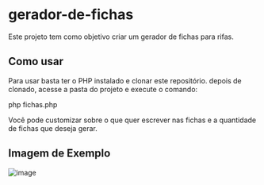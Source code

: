 ﻿# gerador-de-fichas

Este projeto tem como objetivo criar um gerador de fichas para rifas.

## Como usar

Para usar basta ter o PHP instalado e clonar este repositório.
depois de clonado, acesse a pasta do projeto e execute o comando:

php fichas.php

Você pode customizar sobre o que quer escrever nas fichas e a quantidade de fichas que deseja gerar.

## Imagem de Exemplo

![image](https://github.com/user-attachments/assets/778076b1-f9ef-41de-b587-168e54867410)

